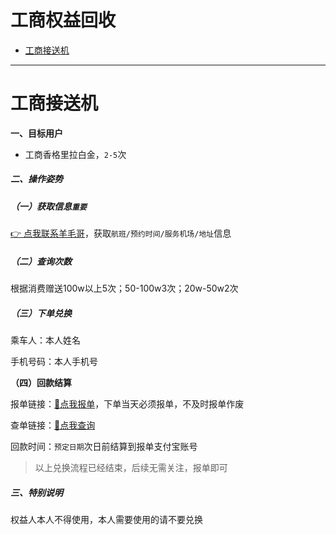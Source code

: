 # 工商权益回收

- [工商接送机](#工商接送机)

---

# 工商接送机

**一、目标用户**

- 工商香格里拉白金，`2-5`次

##### 二、操作姿势

##### （一）获取信息`重要`

[👉 点我联系羊毛哥](http://u.zjkmkj.com/unVf1  )，获取`航班/预约时间/服务机场/地址`信息

##### （二）查询次数

根据消费赠送100w以上5次；50-100w3次；20w-50w2次

##### （三）下单兑换

乘车人：本人姓名

手机号码：本人手机号

**（四）回款结算**

报单链接：[:link:点我报单](http://u.zjkm.xyz/xGzEF)，下单当天必须报单，不及时报单作废

查单链接：[:link:点我查询](http://u.zjkm.xyz/Cr7RF)

回款时间：`预定日期`次日前结算到报单支付宝账号

> 以上兑换流程已经结束，后续无需关注，报单即可

##### 三、特别说明

权益人本人不得使用，本人需要使用的请不要兑换